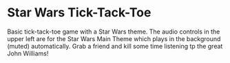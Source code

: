 # Star Wars Tick-Tack-Toe
Basic tick-tack-toe game with a Star Wars theme. The audio controls in the upper left are for the Star Wars Main Theme which plays in the background (muted) automatically. Grab a friend and kill some time listening tp the great John Williams!
